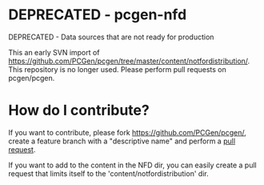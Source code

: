 DEPRECATED - pcgen-nfd
======================

DEPRECATED - Data sources that are not ready for production

This an early SVN import of https://github.com/PCGen/pcgen/tree/master/content/notfordistribution/. This repository is no longer used. Please perform pull requests on pcgen/pcgen.


How do I contribute?
====================

If you want to contribute, please fork https://github.com/PCGen/pcgen/, create a feature branch with a "descriptive name" and perform a [pull request](https://help.github.com/articles/using-pull-requests).

If you want to add to the content in the NFD dir, you can easily create a pull request that limits itself to the 'content/notfordistribution' dir.
